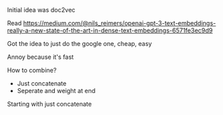 Initial idea was doc2vec

Read https://medium.com/@nils_reimers/openai-gpt-3-text-embeddings-really-a-new-state-of-the-art-in-dense-text-embeddings-6571fe3ec9d9

Got the idea to just do the google one, cheap, easy

Annoy because it's fast

How to combine?

- Just concatenate
- Seperate and weight at end

Starting with just concatenate
